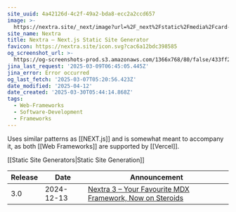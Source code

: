 ```yaml
---
site_uuid: 4a42126d-4c2f-49a2-bda8-ecc2a2ccd657
image: >-
  https://nextra.site/_next/image?url=%2F_next%2Fstatic%2Fmedia%2Fcard-1.4f54665c.png&w=3840&q=75
site_name: Nextra
title: Nextra – Next.js Static Site Generator
favicon: https://nextra.site/icon.svg?cac6a12bdc398585
og_screenshot_url: >-
  https://og-screenshots-prod.s3.amazonaws.com/1366x768/80/false/433ff2f01c9878c920cf7eabbf1820abedaba5f0e382c6d4a1a3de3ac6cdd65e.jpeg
jina_last_request: '2025-03-09T06:45:05.445Z'
jina_error: Error occurred
og_last_fetch: '2025-03-07T05:20:56.423Z'
date_modified: '2025-04-12'
date_created: '2025-03-30T05:44:14.868Z'
tags:
  - Web-Frameworks
  - Software-Development
  - Frameworks
---
```













Uses similar patterns as [[NEXT.js]] and is somewhat meant to accompany it, as both [[Web Frameworks]] are supported by [[Vercel]].

[[Static Site Generators|Static Site Generation]]

| Release | Date       | Announcement                                                                                    |
| ------- | ---------- | ----------------------------------------------------------------------------------------------- |
| 3.0     | 2024-12-13 | [Nextra 3 – Your Favourite MDX Framework, Now on Steroids](https://the-guild.dev/blog/nextra-3) |
